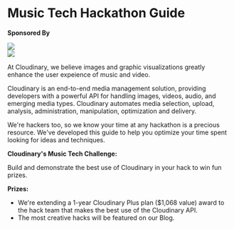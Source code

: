 # Music Tech Hackathon Guide

**Sponsored By**

![](https://res.cloudinary.com/cloudinary/image/upload/c_scale,w_300/v1/logo/for_white_bg/cloudinary_logo_for_white_bg.png)  
![](http://www.sfmusictech.com/wp-content/uploads/2017/08/hackathon_pageheader-1.png)

At Cloudinary, we believe images and graphic visualizations greatly enhance the user expeience of music and video.

Cloudinary is an end-to-end media management solution, providing developers with a powerful API for handling images, videos, audio, and emerging media types. Cloudinary automates media selection, upload, analysis, administration, manipulation, optimization and delivery.

We're hackers too, so we know your time at any hackathon is a precious resource. We've developed this guide to help you optimize your time spent looking for ideas and techniques.

**Cloudinary's Music Tech Challenge:**

Build and demonstrate the best use of Cloudinary in your hack to win fun prizes.

**Prizes:**

* We're extending a 1-year Cloudinary Plus plan \($1,068 value\) award to the hack team that makes the best use of the Cloudinary API.
* The most creative hacks will be featured on our Blog.
